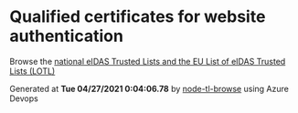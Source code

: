 # Qualified certificates for website authentication 
 Browse the [national eIDAS Trusted Lists and the EU List of eIDAS Trusted Lists (LOTL)](https://webgate.ec.europa.eu/tl-browser/#/) 
 
 
Generated at **Tue 04/27/2021  0:04:06.78** by [node-tl-browse](https://github.com/ymedlop/node-tl-browser) using Azure Devops 
